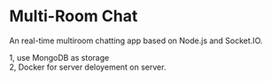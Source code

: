 # Multi-Room Chat

An real-time multiroom chatting app based on Node.js and Socket.IO.

1, use MongoDB as storage\
2, Docker for server deloyement on server.

